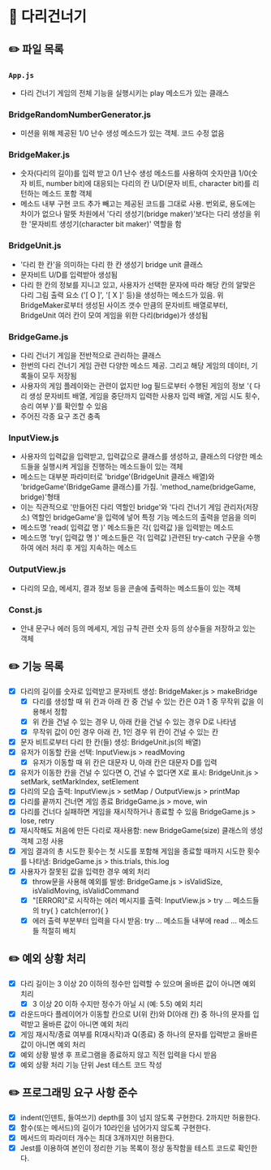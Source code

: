 # 🌉 다리건너기

## ✏️ 파일 목록

### `App.js`

- 다리 건너기 게임의 전체 기능을 실행시키는 play 메소드가 있는 클래스

### BridgeRandomNumberGenerator.js

- 미션을 위해 제공된 1/0 난수 생성 메소드가 있는 객체. 코드 수정 없음

### BridgeMaker.js

- 숫자(다리의 길이)를 입력 받고 0/1 난수 생성 메소드를 사용하여 숫자만큼 1/0(숫자 비트, number bit)에 대응되는 다리의 칸 U/D(문자 비트, character bit)를 리턴하는 메소드 포함 객체
- 메소드 내부 구현 코드 추가 빼고는 제공된 코드를 그대로 사용. 번외로, 용도에는 차이가 없으나 말뜻 차원에서 '다리 생성기(bridge maker)'보다는 다리 생성을 위한 '문자비트 생성기(character bit maker)' 역할을 함

### BridgeUnit.js

- '다리 한 칸'을 의미하는 다리 한 칸 생성기 bridge unit 클래스
- 문자비트 U/D를 입력받아 생성됨
- 다리 한 칸의 정보를 지니고 있고, 사용자가 선택한 문자에 따라 해당 칸의 알맞은 다리 그림 출력 요소 ('[ O ]', '[ X ]' 등)을 생성하는 메소드가 있음. 위 BridgeMaker로부터 생성된 사이즈 갯수 만큼의 문자비트 배열로부터, BridgeUnit 여러 칸이 모여 게임을 위한 다리(bridge)가 생성됨

### BridgeGame.js

- 다리 건너기 게임을 전반적으로 관리하는 클래스
- 한번의 다리 건너기 게임 관련 다양한 메소드 제공. 그리고 해당 게임의 데이터, 기록들이 모두 저장됨
- 사용자의 게임 플레이와는 관련이 없지만 log 필드로부터 수행된 게임의 정보 '{ 다리 생성 문자비트 배열, 게임을 중단까지 입력한 사용자 입력 배열, 게임 시도 횟수, 승리 여부 }'를 확인할 수 있음
- 주어진 각종 요구 조건 충족

### InputView.js

- 사용자의 입력값을 입력받고, 입력값으로 클래스를 생성하고, 클래스의 다양한 메소드들을 실행시켜 게임을 진행하는 메소드들이 있는 객체
- 메소드는 대부분 파라미터로 'bridge'(BridgeUnit 클래스 배열)와 'bridgeGame'(BridgeGame 클래스)를 가짐. 'method_name(bridgeGame, bridge)'형태
- 이는 직관적으로 '만들어진 다리 역할인 bridge'와 '다리 건너기 게임 관리자(저장소) 역할인 bridgeGame'을 입력에 넣어 특정 기능 메소드의 출력을 얻음을 의미
- 메소드명 'read( 입력값 명 )' 메소드들은 각( 입력값 )을 입력받는 메소드
- 메소드명 'try( 입력값 명 )' 메소드들은 각( 입력값 )관련된 try-catch 구문을 수행하여 에러 처리 후 게임 지속하는 메소드

### OutputView.js

- 다리의 모습, 메세지, 결과 정보 등을 콘솔에 출력하는 메소드들이 있는 객체

### Const.js

- 안내 문구나 에러 등의 메세지, 게임 규칙 관련 숫자 등의 상수들을 저장하고 있는 객체

## ✏️ 기능 목록

- [x] 다리의 길이를 숫자로 입력받고 문자비트 생성: BridgeMaker.js > makeBridge
  - [x] 다리를 생성할 때 위 칸과 아래 칸 중 건널 수 있는 칸은 0과 1 중 무작위 값을 이용해서 정함
  - [x] 위 칸을 건널 수 있는 경우 U, 아래 칸을 건널 수 있는 경우 D로 나타냄
  - [x] 무작위 값이 0인 경우 아래 칸, 1인 경우 위 칸이 건널 수 있는 칸
- [x] 문자 비트로부터 다리 한 칸(들) 생성: BridgeUnit.js(의 배열)
- [x] 유저가 이동할 칸을 선택: InputView.js > readMoving
  - [x] 유저가 이동할 때 위 칸은 대문자 U, 아래 칸은 대문자 D를 입력
- [x] 유저가 이동한 칸을 건널 수 있다면 O, 건널 수 없다면 X로 표시: BridgeUnit.js > setMark, setMarkIndex, setElement
- [x] 다리의 모습 출력: InputView.js > setMap / OutputView.js > printMap
- [x] 다리를 끝까지 건너면 게임 종료 BridgeGame.js > move, win
- [x] 다리를 건너다 실패하면 게임을 재시작하거나 종료할 수 있음 BridgeGame.js > lose, retry
- [x] 재시작해도 처음에 만든 다리로 재사용함: new BridgeGame(size) 클래스의 생성 객체 고정 사용
- [x] 게임 결과의 총 시도한 횟수는 첫 시도를 포함해 게임을 종료할 때까지 시도한 횟수를 나타냄: BridgeGame.js > this.trials, this.log
- [x] 사용자가 잘못된 값을 입력한 경우 예외 처리
  - [x] throw문을 사용해 예외를 발생: BridgeGame.js > isValidSize, isValidMoving, isValidCommand
  - [x] "[ERROR]"로 시작하는 에러 메시지를 출력: InputView.js > try ... 메소드들의 try{ } catch(error){ }
  - [x] 에러 출력 부분부터 입력을 다시 받음: try ... 메소드들 내부에 read ... 메소드들 적절히 배치

## ✏️ 예외 상황 처리

- [x] 다리 길이는 3 이상 20 이하의 정수만 입력할 수 있으며 올바른 값이 아니면 예외 치리
  - [x] 3 이상 20 이하 수지만 정수가 아닐 시 (예: 5.5) 예외 치리
- [x] 라운드마다 플레이어가 이동할 칸으로 U(위 칸)와 D(아래 칸) 중 하나의 문자를 입력받고 올바른 값이 아니면 예외 처리
- [x] 게임 재시작/종료 여부를 R(재시작)과 Q(종료) 중 하나의 문자를 입력받고 올바른 값이 아니면 예외 처리
- [x] 예외 상황 발생 후 프로그램을 종료하지 않고 직전 입력을 다시 받음
- [x] 예외 상황 처리 기능 단위 Jest 테스트 코드 작성

## ✏️ 프로그래밍 요구 사항 준수

- [x] indent(인덴트, 들여쓰기) depth를 3이 넘지 않도록 구현한다. 2까지만 허용한다.
- [x] 함수(또는 메서드)의 길이가 10라인을 넘어가지 않도록 구현한다.
- [x] 메서드의 파라미터 개수는 최대 3개까지만 허용한다.
- [x] Jest를 이용하여 본인이 정리한 기능 목록이 정상 동작함을 테스트 코드로 확인한다.
